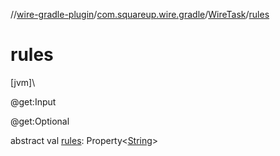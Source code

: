 //[wire-gradle-plugin](../../../index.md)/[com.squareup.wire.gradle](../index.md)/[WireTask](index.md)/[rules](rules.md)

# rules

[jvm]\

@get:Input

@get:Optional

abstract val [rules](rules.md): Property&lt;[String](https://kotlinlang.org/api/latest/jvm/stdlib/kotlin/-string/index.html)&gt;
